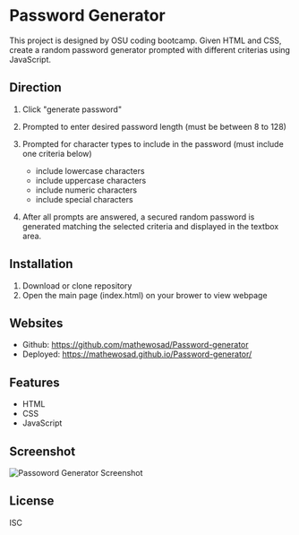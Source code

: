 # Password Generator
This project is designed by OSU coding bootcamp. Given HTML and CSS, create a random password generator prompted with different criterias using JavaScript. 

## Direction
1. Click "generate password"
2. Prompted to enter desired password length (must be between 8 to 128)
3. Prompted for character types to include in the password (must include one criteria below)
   
   * include lowercase characters
   * include uppercase characters
   * include numeric characters
   * include special characters
4. After all prompts are answered, a secured random password is generated matching the selected criteria and displayed in the textbox area.

## Installation
1. Download or clone repository
2. Open the main page (index.html) on your brower to view webpage

## Websites
* Github: https://github.com/mathewosad/Password-generator
* Deployed: https://mathewosad.github.io/Password-generator/

## Features
* HTML
* CSS
* JavaScript

## Screenshot
![Passoword Generator Screenshot](Assets/password-generator-demo.gif)

## License
ISC